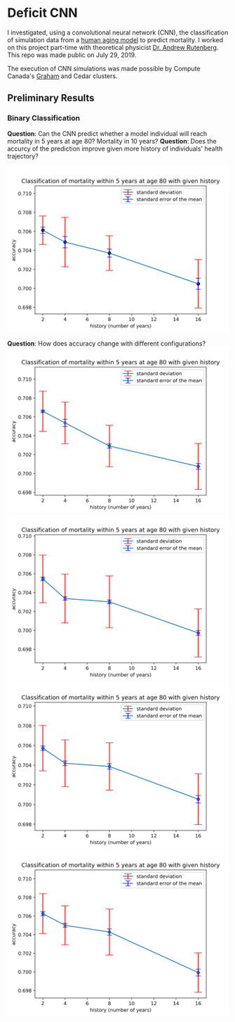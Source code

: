 # Deficit CNN

I investigated, using a convolutional neural
network (CNN), the classification of simulation data from a
[human aging model](https://journals.aps.org/pre/abstract/10.1103/PhysRevE.98.032302)
to predict mortality. I worked on this project part-time with theoretical physicist
[Dr. Andrew Rutenberg](http://fizz.phys.dal.ca/~adr/index.php?TreeIndex=0).
This repo was made public on July 29, 2019.

The execution of CNN simulations was made possible by Compute Canada's
[Graham](https://docs.computecanada.ca/wiki/Graham) and Cedar clusters.



## Preliminary Results

### Binary Classification
**Question**: Can the CNN predict whether a model individual will reach mortality in 5 years
at age 80? Mortality in 10 years?
**Question**: Does the accurcy of the prediction improve given more history of 
individuals' health trajectory?

![alt text](https://github.com/harvey2phase/deficit-cnn/blob/master/results/config0.png)

**Question**: How does accuracy change with different configurations?
![alt text](https://github.com/harvey2phase/deficit-cnn/blob/master/results/config1.png)
![alt text](https://github.com/harvey2phase/deficit-cnn/blob/master/results/config2.png)
![alt text](https://github.com/harvey2phase/deficit-cnn/blob/master/results/config3.png)
![alt text](https://github.com/harvey2phase/deficit-cnn/blob/master/results/config4.png)
